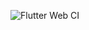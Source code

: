 ![Flutter Web CI](https://github.com/IlIlIlIlIlIlIlIlIlIlIl/llllllll/workflows/Flutter%20Web%20CI/badge.svg)